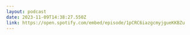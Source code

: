 ```yaml
---
layout: podcast
date: 2023-11-09T14:38:27.550Z
link: https://open.spotify.com/embed/episode/1pCRC6iazgcmyjgueKKBZu
---
```

